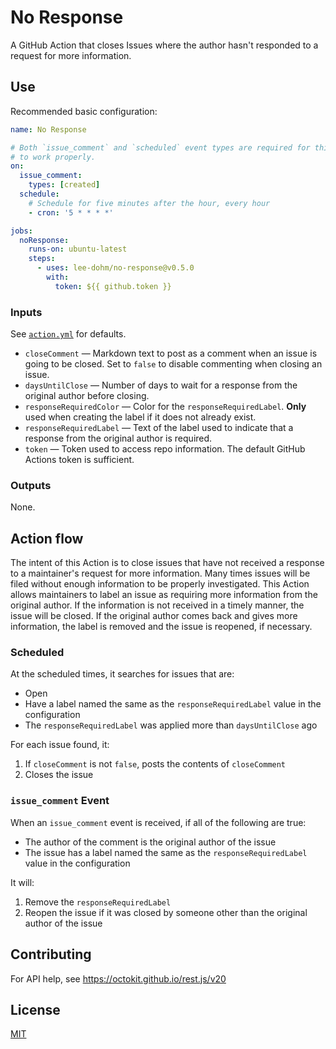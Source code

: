 # No Response

A GitHub Action that closes Issues where the author hasn't responded to a request for more information.

## Use

Recommended basic configuration:

```yaml
name: No Response

# Both `issue_comment` and `scheduled` event types are required for this Action
# to work properly.
on:
  issue_comment:
    types: [created]
  schedule:
    # Schedule for five minutes after the hour, every hour
    - cron: '5 * * * *'

jobs:
  noResponse:
    runs-on: ubuntu-latest
    steps:
      - uses: lee-dohm/no-response@v0.5.0
        with:
          token: ${{ github.token }}
```

### Inputs

See [`action.yml`](action.yml) for defaults.

- `closeComment` &mdash; Markdown text to post as a comment when an issue is going to be closed. Set to `false` to disable commenting when closing an issue.
- `daysUntilClose` &mdash; Number of days to wait for a response from the original author before closing.
- `responseRequiredColor` &mdash; Color for the `responseRequiredLabel`. **Only** used when creating the label if it does not already exist.
- `responseRequiredLabel` &mdash; Text of the label used to indicate that a response from the original author is required.
- `token` &mdash; Token used to access repo information. The default GitHub Actions token is sufficient.

### Outputs

None.

## Action flow

The intent of this Action is to close issues that have not received a response to a maintainer's request for more information. Many times issues will be filed without enough information to be properly investigated. This Action allows maintainers to label an issue as requiring more information from the original author. If the information is not received in a timely manner, the issue will be closed. If the original author comes back and gives more information, the label is removed and the issue is reopened, if necessary.

### Scheduled

At the scheduled times, it searches for issues that are:

- Open
- Have a label named the same as the `responseRequiredLabel` value in the configuration
- The `responseRequiredLabel` was applied more than `daysUntilClose` ago

For each issue found, it:

1. If `closeComment` is not `false`, posts the contents of `closeComment`
2. Closes the issue

### `issue_comment` Event

When an `issue_comment` event is received, if all of the following are true:

- The author of the comment is the original author of the issue
- The issue has a label named the same as the `responseRequiredLabel` value in the configuration

It will:

1. Remove the `responseRequiredLabel`
2. Reopen the issue if it was closed by someone other than the original author of the issue

## Contributing

For API help, see https://octokit.github.io/rest.js/v20

## License

[MIT](LICENSE.md)
